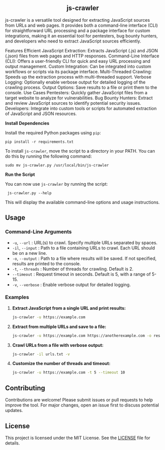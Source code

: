 <h2 align="center">js-crawler</h2>                                             
js-crawler is a versatile tool designed for extracting JavaScript sources from URLs and web pages. It provides both a command-line interface (CLI) for straightforward URL processing and a package interface for custom integrations, making it an essential tool for pentesters, bug bounty hunters, and developers who need to extract JavaScript sources efficiently.

Features
Efficient JavaScript Extraction: Extracts JavaScript (.js) and JSON (.json) files from web pages and HTTP responses.
Command-Line Interface (CLI): Offers a user-friendly CLI for quick and easy URL processing and output management.
Custom Integration: Can be integrated into custom workflows or scripts via its package interface.
Multi-Threaded Crawling: Speeds up the extraction process with multi-threaded support.
Verbose Logging: Optionally enable verbose output for detailed logging of the crawling process.
Output Options: Save results to a file or print them to the console.
Use Cases
Pentesters: Quickly gather JavaScript files from a target website to analyze for vulnerabilities.
Bug Bounty Hunters: Extract and review JavaScript sources to identify potential security issues.
Developers: Integrate into custom tools or scripts for automated extraction of JavaScript and JSON resources.

**Install Dependencies**

 Install the required Python packages using `pip`:

    pip install -r requirements.txt

To install `js-crawler`, move the script to a directory in your PATH. You can do this by running the following command:


    sudo mv js-crawler.py /usr/local/bin/js-crawler

**Run the Script**

 You can now use `js-crawler` by running the script:

     js-crawler.py --help

This will display the available command-line options and usage instructions.

## Usage

### Command-Line Arguments

- `-u`, `--url` : URL(s) to crawl. Specify multiple URLs separated by spaces.
- `-il`, `--input` : Path to a file containing URLs to crawl. Each URL should be on a new line.
- `-o`, `--output` : Path to a file where results will be saved. If not specified, results are printed to the console.
- `-t`, `--threads` : Number of threads for crawling. Default is 2.
- `--timeout` : Request timeout in seconds. Default is 5, with a range of 5-15.
- `-v`, `--verbose` : Enable verbose output for detailed logging.

### Examples

1. **Extract JavaScript from a single URL and print results:**

    ```bash
    js-crawler -u https://example.com
    ```

2. **Extract from multiple URLs and save to a file:**

    ```bash
    js-crawler -u https://example.com https://anotherexample.com -o results.txt
    ```

3. **Crawl URLs from a file with verbose output:**

    ```bash
    js-crawler -il urls.txt -v
    ```

4. **Customize the number of threads and timeout:**

    ```bash
    js-crawler -u https://example.com -t 5 --timeout 10
    ```

## Contributing

Contributions are welcome! Please submit issues or pull requests to help improve the tool. For major changes, open an issue first to discuss potential updates.

## License

This project is licensed under the MIT License. See the [LICENSE](LICENSE) file for details.
